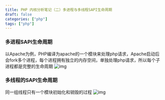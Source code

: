 ```yaml
---
title: PHP 内核分析笔记（二）多进程与多线程SAPI生命周期
draft: false
categories: ["php"]
tags: ["php"]
---
```

### 多进程SAPI生命周期
以Apache为例，PHP编译为apache的一个模块来处理php请求，Apache启动后会fork多个进程，每个进程拥有独立的内存空间，单独处理php请求，所以每个子进程都是完整的生命周期
![img](http://www.php-internals.com/images/book/chapt02/02-01-02-multiprocess-life-cycle.png)

### 多线程的SAPI生命周期
同一组线程只有一个模块初始化和销毁的过程
![img](http://www.php-internals.com/images/book/chapt02/02-01-013-multithreaded-lift-cycle.png)